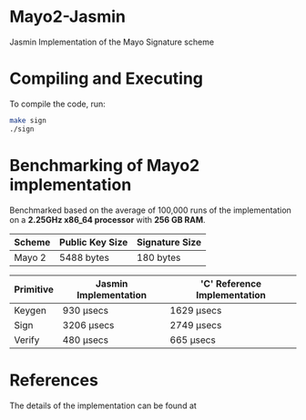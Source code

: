 # Mayo2-Jasmin
Jasmin Implementation of the Mayo Signature scheme

# Compiling and Executing

To compile the code, run:

```bash
make sign
./sign

```

# Benchmarking of Mayo2 implementation

Benchmarked based on the average of 100,000 runs of the implementation on a **2.25GHz x86_64 processor** with **256 GB RAM**.

| Scheme   | Public Key Size | Signature Size |
|----------|-----------------|----------------|
| Mayo 2   | 5488 bytes      | 180 bytes      |

| Primitive | Jasmin Implementation | 'C' Reference Implementation |
|-----------|------------------------|-----------------------------|
| Keygen    | 930 μsecs              | 1629 μsecs                  |
| Sign      | 3206 μsecs             | 2749 μsecs                  |
| Verify    | 480 μsecs              | 665 μsecs                   |

# References
The details of the implementation can be found at 
